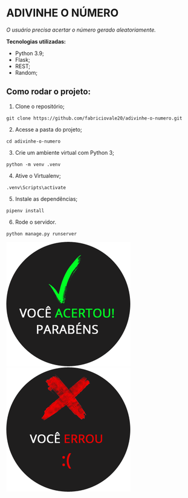 # ADIVINHE O NÚMERO

*O usuário precisa acertar o número gerado aleatoriamente.*

**Tecnologias utilizadas:**
- Python 3.9;
- Flask;
- REST;
- Random;

## Como rodar o projeto:
1. Clone o repositório;
```
git clone https://github.com/fabriciovale20/adivinhe-o-numero.git
```
2. Acesse a pasta do projeto;
```
cd adivinhe-o-numero
```
3. Crie um ambiente virtual com Python 3;
```
python -m venv .venv
```
4. Ative o Virtualenv;
```
.venv\Scripts\activate
```
5. Instale as dependências;
```
pipenv install
```
6. Rode o servidor.
```
python manage.py runserver
```

![alt text](static/acertou.png) ![alt text](static/errou.png)